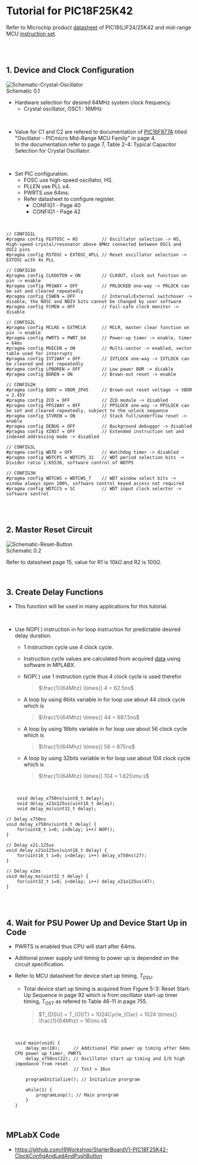 # Tutorial for PIC18F25K42

Refer to Microchip product [datasheet](https://www.microchip.com/en-us/product/pic18f25k42) of PIC18(L)F24/25K42 
and mid-range MCU [instruction set](https://developerhelp.microchip.com/xwiki/bin/view/products/mcu-mpu/8bit-pic/enhanced-family/mrinst/#).<br/>
<br/>

<br/>

## 1.  Device and Clock Configuration

![Schematic-Crystal-Oscillator](https://github.com/user-attachments/assets/ab182c40-9e38-42b5-b5cf-1f6537c42b45)
<br/>
Schematic 0.1
<br/>

* Hardware selection for desired 64MHz system clock frequency.
    - Crystal oscillator, OSC1 : 16MHz
<br/>

* Value for C1 and C2 are refered to documentation of [PIC16F877A](https://www.microchip.com/en-us/product/pic16f877a) titled "Oscillator - PICmicro Mid-Range MCU Family" in page 4.<br/>
In the documentation refer to page 7, Table 2-4: Typical Capacitor Selection for Crystal Oscillator.
<br/>

* Set PIC configuration.
  - FOSC use high-speed oscillator, HS.
  - PLLEN use PLL x4.
  - PWRTS use 64ms.
  - Refer datasheet to configure register.
    - CONFIG1 - Page 40
    - CONFIG1 - Page 42
<br/>

```
// CONFIG1L
#pragma config FEXTOSC = HS         // Oscillator selection -> HS, High-speed crystal/resonator above 8MHz connected between OSC1 and OSC2 pins
#pragma config RSTOSC = EXTOSC_4PLL // Reset oscillator selection -> EXTOSC with 4x PLL

// CONFIG1H
#pragma config CLKOUTEN = ON        // CLKOUT, clock out function on pin -> enable
#pragma config PR1WAY = OFF         // PRLOCKED one-way -> PRLOCK can be set and cleared repeatedly
#pragma config CSWEN = OFF          // Internal/External switchover -> disable, the NOSC and NDIV bits cannot be changed by user software
#pragma config FCMEN = OFF          // Fail-safe clock monitor -> disable

// CONFIG2L
#pragma config MCLRE = EXTMCLR      // MCLR, master clear function on pin -> enable
#pragma config PWRTS = PWRT_64      // Power-up timer -> enable, timer = 64ms
#pragma config MVECEN = ON          // Multi-vector -> enabled, vector table used for interrupts
#pragma config IVT1WAY = OFF        // IVTLOCK one-way -> IVTLOCK can be cleared and set repeatedly
#pragma config LPBOREN = OFF        // Low power BOR -> disable
#pragma config BOREN = ON           // Brown-out reset -> enable

// CONFIG2H
#pragma config BORV = VBOR_2P45     // Brown-out reset voltage -> VBOR = 2.45V
#pragma config ZCD = OFF            // ZCD module -> disabled
#pragma config PPS1WAY = OFF        // PPSLOCK one-way -> PPSLOCK can be set and cleared repeatedly, subject to the unlock sequence
#pragma config STVREN = ON          // Stack full/underflow reset -> enable
#pragma config DEBUG = OFF          // Background debugger -> disabled
#pragma config XINST = OFF          // Extended instruction set and indexed addressing mode -> disabled

// CONFIG3L
#pragma config WDTE = OFF           // Watchdog timer -> disabled
#pragma config WDTCPS = WDTCPS_31   // WDT period selection bits -> Divider ratio 1:65536, software control of WDTPS

// CONFIG3H
#pragma config WDTCWS = WDTCWS_7    // WDT window select bits -> window always open 100%, software control keyed access not required
#pragma config WDTCCS = SC          // WDT input clock selector -> software sontrol
```
<br/>

<br/>

## 2.  Master Reset Circuit

![Schematic-Reset-Button](https://github.com/user-attachments/assets/020ceedc-c67c-4179-83f2-5b07f9785c68)
<br/>
Schematic 0.2
<br/>

Refer to datasheet page 15, value for R1 is $10k\Omega$ and R2 is $100\Omega$.
<br/>

<br/>

## 3.  Create Delay Functions

* This function will be used in many applications for this tutorial.
<br/>

* Use NOP( ) instruction in for loop instruction for predictable desired delay duration.
    - 1 instruction cycle use 4 clock cycle.
    - Instruction cycle values are calculated from acquired [data](https://github.com/i9Workshop/Tutorials-Microchip-XC8/blob/main/Tutorials-PIC16F/for_loop_instruction_cycle_data.txt) using software in MPLABX.
      
    - NOP( ) use 1 instruction cycle thus 4 clock cycle is used therefor
      >$\frac{1}{64Mhz} \times{} 4 = 62.5ns$
      
    - A loop by using 8bits variable in for loop use about 44 clock cycle which is
      >$\frac{1}{64Mhz} \times{} 44 = 687.5ns$
      
    - A loop by using 16bits variable in for loop use about 56 clock cycle which is
      >$\frac{1}{64Mhz} \times{} 56 = 875ns$
      
    - A loop by using 32bits variable in for loop use about 104 clock cycle which is
      >$\frac{1}{64Mhz} \times{} 104 = 1.625\mu s$
<br/>

```
    void delay_x750ns(uint8_t delay);
    void delay_x21o125us(uint16_t delay);
    void delay_ms(uint32_t delay);
```

```
// Delay x750ns
void delay_x750ns(uint8_t delay) {
    for(uint8_t i=0; i<delay; i++) NOP();
}

// Delay x21.125us
void delay_x21o125us(uint16_t delay) {
    for(uint16_t i=0; i<delay; i++) delay_x750ns(27);
}

// Delay x1ms
void delay_ms(uint32_t delay) {
    for(uint32_t i=0; i<delay; i++) delay_x21o125us(47);
}
```
<br/>

<br/>

## 4.  Wait for PSU Power Up and Device Start Up in Code

* PWRTS is enabled thus CPU will start after 64ms.

* Adiitional power supply unit timing to power up is depended on the circuit specification.

* Refer to MCU datasheet for device start up timing, $T_{DSU}$.
  - Total device start up timing is acquired from Figure 5-3: Reset Start-Up Sequence in page 92 which is from oscillator start-up timer timing, $T_{OST}$ as refered to Table 46-11 in page 755.
    
    >$T_{DSU} = T_{OST} = 1024Cycle_{Osc} = 1024 \times{} \frac{1}{64Mhz} = 16\mu s$
    <br/>
  
  ```
  void main(void) {
      delay_ms(10);     // Additional PSU power up timing after 64ms CPU power up timer, PWRTS
      delay_x750ns(22); // Oscillator start up timing and I/O high impedance from reset
                        // Tost = 16us
      
      programInitialize(); // Initialize prorgram
      
      while(1) {
          programLoop(); // Main prorgram
      }
  }
  ```
<br/>

## MPLabX Code

* https://github.com/i9Workshop/StarterBoardV1-PIC18F25K42-ClockConfigAndLedAndPushButton
<br/>

<br/>
